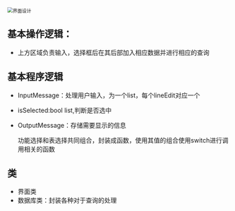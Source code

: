 <img src="https://cdn.jsdelivr.net/gh/czy0538/photoBed/20201208201955.png" alt="界面设计" style="zoom:75%;" />



## 基本操作逻辑：

- 上方区域负责输入，选择框后在其后部加入相应数据并进行相应的查询


## 基本程序逻辑

- InputMessage：处理用户输入，为一个list，每个lineEdit对应一个

- isSelected:bool list,判断是否选中

- OutputMessage：存储需要显示的信息

  功能选择和表选择共同组合，封装成函数，使用其值的组合使用switch进行调用相关的函数

## 类

- 界面类
- 数据库类：封装各种对于查询的处理